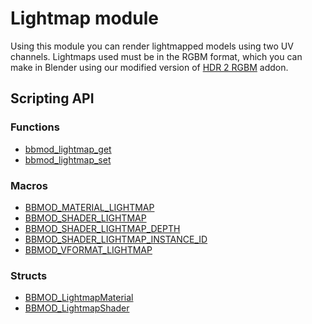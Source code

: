 # Lightmap module
Using this module you can render lightmapped models using two UV channels.
Lightmaps used must be in the RGBM format, which you can make in Blender using
our modified version of [HDR 2 RGBM](https://github.com/blueburncz/hdr-2-rgbm)
addon.

## Scripting API
### Functions
* [bbmod_lightmap_get](./bbmod_lightmap_get.html)
* [bbmod_lightmap_set](./bbmod_lightmap_set.html)

### Macros
* [BBMOD_MATERIAL_LIGHTMAP](./BBMOD_MATERIAL_LIGHTMAP.html)
* [BBMOD_SHADER_LIGHTMAP](./BBMOD_SHADER_LIGHTMAP.html)
* [BBMOD_SHADER_LIGHTMAP_DEPTH](./BBMOD_SHADER_LIGHTMAP_DEPTH.html)
* [BBMOD_SHADER_LIGHTMAP_INSTANCE_ID](./BBMOD_SHADER_LIGHTMAP_INSTANCE_ID.html)
* [BBMOD_VFORMAT_LIGHTMAP](./BBMOD_VFORMAT_LIGHTMAP.html)

### Structs
* [BBMOD_LightmapMaterial](./BBMOD_LightmapMaterial.html)
* [BBMOD_LightmapShader](./BBMOD_LightmapShader.html)

